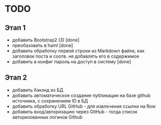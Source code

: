 TODO
====

Этап 1
------

* добавить Bootstrap2 (3) [done]
* преобазовать в haml [done]
* добавить обработку первой строки из Markdown файла, 
как заголовок поста и соотв. не добавлять его в содержимое
* добавить в конфиг пароль на доступ в систему [done]

Этап 2
------

* добавить бэкэнд из БД
* добавить автоматическое создание публикации на базе github источника, с 
сохранением ID в БД
* добавить обработку URL GitHub - для извлечения ссылки на Row
* добавить вход/авторизацию через GitHub - тогда список авторизованных логинов Github
